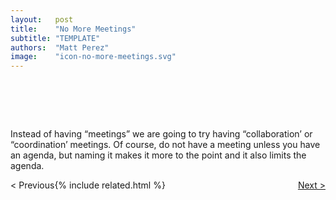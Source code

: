```yaml
---
layout:   post
title:    "No More Meetings"
subtitle: "TEMPLATE"
authors:  "Matt Perez"
image:    "icon-no-more-meetings.svg"
---
```


<div style="display:none;">
 <p>Instead of having &ldquo;meetings&rdquo; we are going to try having &ldquo;collaboration&rsquo; or &ldquo;coordination&rsquo; meetings.</p>
</div>

<h1>&nbsp;</h1>
 <p>Instead of having &ldquo;meetings&rdquo; we are going to try having &ldquo;collaboration&rsquo; or &ldquo;coordination&rsquo; meetings. Of course, <span class="_quotespan">do not have a meeting unless you have an agenda,</span> but naming it makes it more to the point and it also limits the agenda.</p>

<div class="_next">
 <span style="float:left; " >                                                                       &lt; Previous</span>
 <span style="float:right; "><a href="https://radicalcompanies.com/2023/04/15/no-more-meetings">    Next &gt;</a></span>
</div>

{% include related.html %}